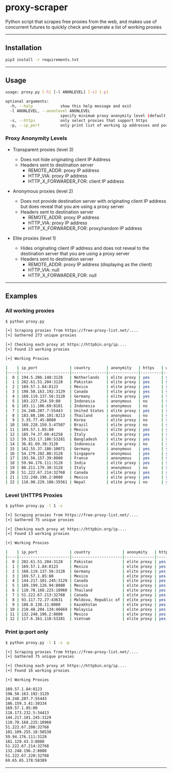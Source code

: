 # proxy-scraper

Python script that scrapes free proxies from the web, and makes use of concurrent futures to quickly check and generate a list of working proxies

---

## Installation

```bash
pip3 install -r requirements.txt
```

---

## Usage

```bash
usage: proxy.py [-h] [-l ANONLEVEL] [-s] [-p]

optional arguments:
  -h, --help            show this help message and exit
  -l ANONLEVEL, --anonlevel ANONLEVEL
                        specify minimum proxy anonymity level (default = 2)
  -s, --https           only select proxies that support https
  -p, --ip_port         only print list of working ip addresses and ports
```

### Proxy Anonymity Levels

+ Transparent proxies (level 3)
    + Does not hide originating client IP Address
    + Headers sent to destination server
        + REMOTE_ADDR: proxy IP address
        + HTTP_VIA: proxy IP address
        + HTTP_X_FORWARDER_FOR: client IP address

+ Anonymous proxies (level 2)
    + Does not provide destination server with originating client IP address but does reveal that you are using a proxy server
    + Headers sent to destination server
        + REMOTE_ADDR: proxy IP address
        + HTTP_VIA: proxy IP address
        + HTTP_X_FORWARDER_FOR: proxy/random IP address

+ Elite proxies (level 1)
    + Hides originating client IP address and does not reveal to the destination server that you are using a proxy server
    + Headers sent to destination server
        + REMOTE_ADDR: proxy IP address (displaying as the client)
        + HTTP_VIA: null
        + HTTP_X_FORWARDER_FOR: null

---

## Examples


### All working proxies

```bash
$ python proxy.py 

[+] Scraping proxies from https://free-proxy-list.net/....
[+] Gathered 273 unique proxies

[+] Checking each proxy at https://httpbin.org/ip....
[+] Found 23 working proxies

[+] Working Proxies

|    | ip_port              | country       | anonymity   | https   | working   |
|----|----------------------|---------------|-------------|---------|-----------|
|  0 | 194.5.206.148:3128   | Netherlands   | elite proxy | yes     | yes       |
|  1 | 202.61.51.204:3128   | Pakistan      | elite proxy | yes     | yes       |
|  2 | 169.57.1.84:8123     | Mexico        | elite proxy | yes     | yes       |
|  3 | 198.50.163.192:3129  | Canada        | elite proxy | yes     | yes       |
|  4 | 168.119.137.56:3128  | Germany       | elite proxy | yes     | yes       |
|  5 | 103.227.254.59:80    | Indonesia     | anonymous   | no      | yes       |
|  6 | 103.11.106.69:8181   | Indonesia     | anonymous   | no      | yes       |
|  7 | 24.248.207.7:55443   | United States | elite proxy | yes     | yes       |
|  8 | 183.88.186.101:8213  | Thailand      | anonymous   | no      | yes       |
|  9 | 3.35.77.45:8080      | Korea         | elite proxy | no      | yes       |
| 10 | 168.228.150.5:47507  | Brazil        | elite proxy | no      | yes       |
| 11 | 169.57.1.85:80       | Mexico        | elite proxy | yes     | yes       |
| 12 | 185.74.37.60:41258   | Italy         | elite proxy | yes     | yes       |
| 13 | 59.153.17.186:53281  | Bangladesh    | elite proxy | yes     | yes       |
| 14 | 36.81.69.38:3128     | Indonesia     | elite proxy | no      | yes       |
| 15 | 162.55.37.186:10071  | Germany       | anonymous   | yes     | yes       |
| 16 | 54.179.202.80:3128   | Singapore     | anonymous   | yes     | yes       |
| 17 | 193.56.157.39:8080   | France        | anonymous   | yes     | yes       |
| 18 | 59.94.176.111:3128   | India         | elite proxy | yes     | yes       |
| 19 | 80.211.179.30:3128   | Italy         | anonymous   | no      | yes       |
| 20 | 51.222.67.214:32768  | Canada        | elite proxy | yes     | yes       |
| 21 | 132.248.196.2:8080   | Mexico        | elite proxy | yes     | yes       |
| 22 | 116.90.229.186:35561 | Nepal         | elite proxy | no      | yes       |

```

### Level 1/HTTPS Proxies

```bash
$ python proxy.py -l 1 -s

[+] Scraping proxies from https://free-proxy-list.net/....
[+] Gathered 75 unique proxies

[+] Checking each proxy at https://httpbin.org/ip....
[+] Found 13 working proxies

[+] Working Proxies

|    | ip_port              | country              | anonymity   | https   | working   |
|----|----------------------|----------------------|-------------|---------|-----------|
|  0 | 202.61.51.204:3128   | Pakistan             | elite proxy | yes     | yes       |
|  1 | 169.57.1.84:8123     | Mexico               | elite proxy | yes     | yes       |
|  2 | 168.119.137.56:3128  | Germany              | elite proxy | yes     | yes       |
|  3 | 169.57.1.85:80       | Mexico               | elite proxy | yes     | yes       |
|  4 | 144.217.101.245:3129 | Canada               | elite proxy | yes     | yes       |
|  5 | 189.199.126.94:8080  | Mexico               | elite proxy | yes     | yes       |
|  6 | 110.78.168.225:18960 | Thailand             | elite proxy | yes     | yes       |
|  7 | 51.222.67.213:32768  | Canada               | elite proxy | yes     | yes       |
|  8 | 93.117.72.27:43631   | Moldova, Republic of | elite proxy | yes     | yes       |
|  9 | 188.0.138.11:8080    | Kazakhstan           | elite proxy | yes     | yes       |
| 10 | 210.48.204.134:46669 | Malaysia             | elite proxy | yes     | yes       |
| 11 | 132.248.196.2:8080   | Mexico               | elite proxy | yes     | yes       |
| 12 | 117.6.161.118:53281  | Vietnam              | elite proxy | yes     | yes       |

```

### Print ip:port only

```bash
$ python proxy.py -l 1 -s -p

[+] Scraping proxies from https://free-proxy-list.net/....
[+] Gathered 75 unique proxies

[+] Checking each proxy at https://httpbin.org/ip....
[+] Found 16 working proxies

[+] Working Proxies

169.57.1.84:8123
198.50.163.192:3129
24.248.207.7:55443
186.159.3.41:30334
169.57.1.85:80
118.173.232.5:34413
144.217.101.245:3129
110.78.168.225:18960
51.222.67.208:32768
101.109.255.18:50538
59.94.176.111:3128
181.129.43.3:8080
51.222.67.214:32768
132.248.196.2:8080
51.222.67.220:32768
69.65.65.178:58389
```

---
